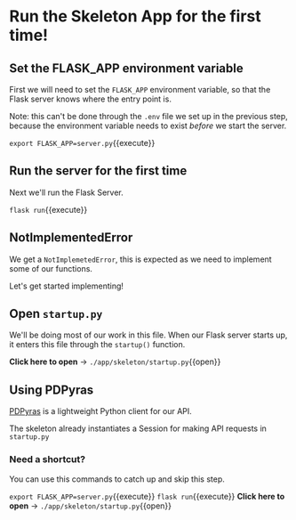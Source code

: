 # Run the Skeleton App for the first time!

## Set the FLASK_APP environment variable

First we will need to set the `FLASK_APP` environment variable, so that the Flask server knows where the entry point is.

Note: this can't be done through the `.env` file we set up in the previous step, because the environment variable needs to exist _before_ we start the server.

`export FLASK_APP=server.py`{{execute}}

## Run the server for the first time


Next we'll run the Flask Server.

`flask run`{{execute}}

## NotImplementedError

We get a `NotImplemetedError`, this is expected as we need to implement some of our functions.

Let's get started implementing!

## Open `startup.py`

We'll be doing most of our work in this file. When our Flask server starts up, it enters this file through the `startup()` function.

**Click here to open** -> `./app/skeleton/startup.py`{{open}}

## Using PDPyras

[PDPyras](https://github.com/PagerDuty/pdpyras) is a lightweight Python client for our API.

The skeleton already instantiates a Session for making API requests in `startup.py`

### Need a shortcut?

You can use this commands to catch up and skip this step.

`export FLASK_APP=server.py`{{execute}}
`flask run`{{execute}}
**Click here to open** -> `./app/skeleton/startup.py`{{open}}

